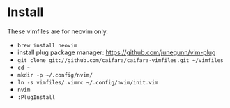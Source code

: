 # Install

These vimfiles are for neovim only.

* `brew install neovim`
* install plug package manager: https://github.com/junegunn/vim-plug
* `git clone git://github.com/caifara/caifara-vimfiles.git ~/vimfiles`
* `cd ~`
* `mkdir -p ~/.config/nvim/`
* `ln -s vimfiles/.vimrc ~/.config/nvim/init.vim `
* `nvim`
* `:PlugInstall`
